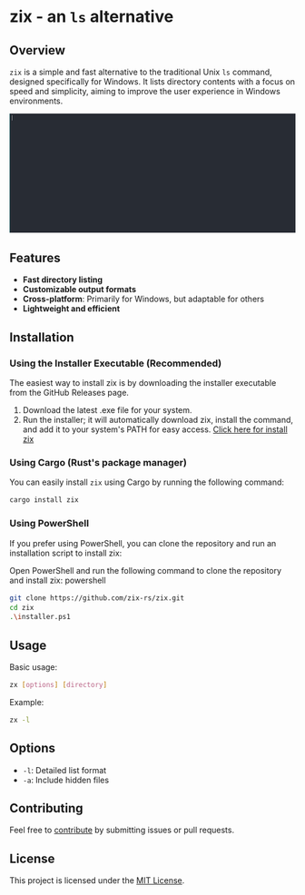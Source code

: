 # zix - an `ls` alternative
## Overview
`zix` is a simple and fast alternative to the traditional Unix `ls` command, designed specifically for Windows. It lists directory contents with a focus on speed and simplicity, aiming to improve the user experience in Windows environments.

![zix gif](./assets/zix.gif)

## Features
- **Fast directory listing**
- **Customizable output formats**
- **Cross-platform**: Primarily for Windows, but adaptable for others
- **Lightweight and efficient**

## Installation

### Using the Installer Executable (Recommended)
The easiest way to install zix is by downloading the installer executable from the GitHub Releases page.
1. Download the latest .exe file for your system.
2. Run the installer; it will automatically download zix, install the command, and add it to your system's PATH for easy access.
[Click here for install zix](https://github.com/zix-rs/zix/releases/download/v0.0.5/zix-installer.exe)

### Using Cargo (Rust's package manager)
You can easily install `zix` using Cargo by running the following command:

```bash
cargo install zix
```

### Using PowerShell
If you prefer using PowerShell, you can clone the repository and run an installation script to install zix:

Open PowerShell and run the following command to clone the repository and install zix:
powershell

```bash
git clone https://github.com/zix-rs/zix.git
cd zix
.\installer.ps1
```

## Usage
Basic usage:
```bash
zx [options] [directory]
```

Example:
```bash
zx -l
```

## Options
- `-l`: Detailed list format
- `-a`: Include hidden files

## Contributing
Feel free to [contribute](./CONTRIBUTING.md) by submitting issues or pull requests.


## License
This project is licensed under the [MIT License](./LICENSE).
